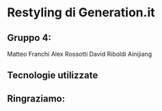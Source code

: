 # Restyling di Generation.it

## Gruppo 4:
Matteo Franchi
Alex Rossotti
David Riboldi
Ainijiang

## Tecnologie utilizzate

## Ringraziamo: